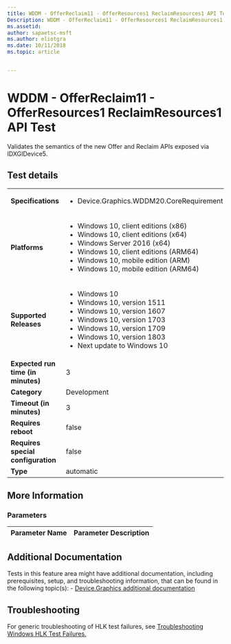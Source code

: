 ```yaml
---
title: WDDM - OfferReclaim11 - OfferResources1 ReclaimResources1 API Test
Description: WDDM - OfferReclaim11 - OfferResources1 ReclaimResources1 API Test
ms.assetid: 
author: sapaetsc-msft
ms.author: eliotgra
ms.date: 10/11/2018
ms.topic: article


---
```


# WDDM - OfferReclaim11 - OfferResources1 ReclaimResources1 API Test

Validates the semantics of the new Offer and Reclaim APIs exposed via IDXGIDevice5.

## Test details
|||
|---|---|
| **Specifications**  | <ul><li>Device.Graphics.WDDM20.CoreRequirement</li></ul> |  
| **Platforms**   | <ul><li>Windows 10, client editions (x86)</li><li>Windows 10, client editions (x64)</li><li>Windows Server 2016 (x64)</li><li>Windows 10, client editions (ARM64)</li><li>Windows 10, mobile edition (ARM)</li><li>Windows 10, mobile edition (ARM64)</li></ul> |
| **Supported Releases** | <ul><li>Windows 10</li><li>Windows 10, version 1511</li><li>Windows 10, version 1607</li><li>Windows 10, version 1703</li><li>Windows 10, version 1709</li><li>Windows 10, version 1803</li><li>Next update to Windows 10</li></ul> |
|**Expected run time (in minutes)**| 3 |
|**Category**| Development |
|**Timeout (in minutes)**| 3 |
|**Requires reboot**| false |
|**Requires special configuration**| false |
|**Type**| automatic |

## More Information
### Parameters
| Parameter Name | Parameter Description |
| --- | --- |


## Additional Documentation
Tests in this feature area might have additional documentation, including prerequisites, setup, and troubleshooting information, that can be found in the following topic(s): - [Device.Graphics additional documentation](device-graphics-additional-documentation.md)



## Troubleshooting
For generic troubleshooting of HLK test failures, see [Troubleshooting Windows HLK Test Failures.](..\user\troubleshooting-windows-hlk-test-failures.md)